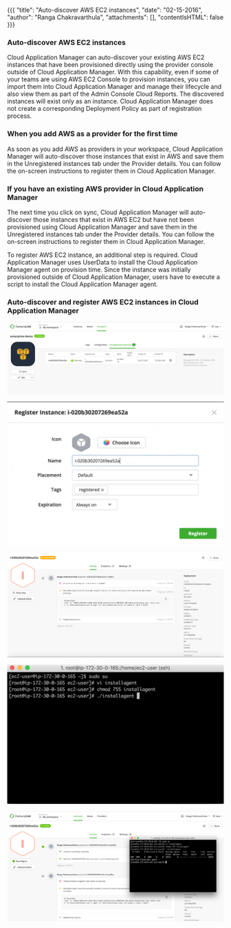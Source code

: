 {{{
"title": "Auto-discover AWS EC2 instances",
"date": "02-15-2016",
"author": "Ranga Chakravarthula",
"attachments": [],
"contentIsHTML": false
}}}

### Auto-discover AWS EC2 instances

Cloud Application Manager can auto-discover your existing AWS EC2 instances that have been provisioned directly using the provider console outside of Cloud Application Manager. With this capability, even if some of your teams are using AWS EC2 Console to provision instances, you can import them into Cloud Application Manager and manage their lifecycle and also view them as part of the Admin Console Cloud Reports. The discovered instances will exist only as an instance. Cloud Application Manager does not create a corresponding Deployment Policy as part of registration process.

### When you add AWS as a provider for the first time

As soon as you add AWS as providers in your workspace, Cloud Application Manager will auto-discover those instances that exist in AWS and save them in the Unregistered instances tab under the Provider details. You can follow the on-screen instructions to register them in Cloud Application Manager.

### If you have an existing AWS provider in Cloud Application Manager

The next time you click on sync, Cloud Application Manager will auto-discover those instances that exist in AWS EC2 but have not been provisioned using Cloud Application Manager and save them in the Unregistered instances tab under the Provider details. You can follow the on-screen instructions to register them in Cloud Application Manager.

To register AWS EC2 instance, an additional step is required. Cloud Application Manager uses UserData to install the Cloud Application Manager agent on provision time. Since the instance was initially provisioned outside of Cloud Application Manager, users have to execute a script to install the Cloud Application Manager agent.


### Auto-discover and register AWS EC2 instances in Cloud Application Manager

![Unregistered Instances](../images/cloud-application-manager/aws-provider-unregisteredinstances.png)

![Register Instance](../images/cloud-application-manager/aws-provider-registerinstance.png)

![Register Instance Manual Intervention](../images/cloud-application-manager/aws-registerinstance-manualintervention.png)

![Agent Install](../images/cloud-application-manager/aws-provider-agentinstallscript.png)

![Register Instance Successful](../images/cloud-application-manager/aws-provider-registerinstancesuccessful.png)

